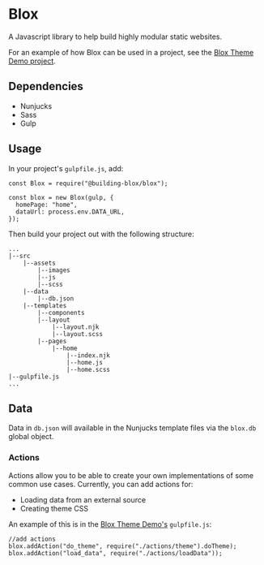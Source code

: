 # Blox

A Javascript library to help build highly modular static websites.

For an example of how Blox can be used in a project, see the [Blox Theme Demo project](https://github.com/building-blox/blox-theme-demo).

## Dependencies
- Nunjucks
- Sass
- Gulp

## Usage
In your project's ```gulpfile.js```, add:
````
const Blox = require("@building-blox/blox");

const blox = new Blox(gulp, {
  homePage: "home",
  dataUrl: process.env.DATA_URL,
});
````

Then build your project out with the following structure:
````
...
|--src
    |--assets
        |--images
        |--js
        |--scss
    |--data
        |--db.json
    |--templates
        |--components
        |--layout
            |--layout.njk
            |--layout.scss
        |--pages 
            |--home 
                |--index.njk
                |--home.js
                |--home.scss
|--gulpfile.js
...
````

## Data
Data in ```db.json``` will available in the Nunjucks template files via the ```blox.db``` global object.

### Actions
Actions allow you to be able to create your own implementations of some common use cases. Currently, you can add actions for:
- Loading data from an external source
- Creating theme CSS

An example of this is in the [Blox Theme Demo's](https://github.com/building-blox/blox-theme-demo/blob/master/gulpfile.js) ```gulpfile.js```:

````
//add actions
blox.addAction("do_theme", require("./actions/theme").doTheme);
blox.addAction("load_data", require("./actions/loadData"));
````